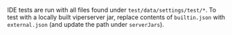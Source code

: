 IDE tests are run with all files found under `test/data/settings/test/*`.
To test with a locally built viperserver jar, replace contents of `builtin.json` with `external.json` (and update the path under `serverJars`).
